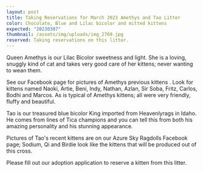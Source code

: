 ```yaml
---
layout: post
title: Taking Reservations for March 2023 Amethys and Tao Litter
color: Chocolate, Blue and Lilac bicolor and mitted kittens
expected: "20230307"
thumbnail: /assets/img/uploads/img_2769.jpg
reserved: Taking reservations on this litter.
---
```



Queen Amethys is our Lilac Bicolor sweetness and light. She is a loving, snuggly kind of cat and takes very good care of her kittens; never wanting to wean them. 

See our Facebook page for pictures of  Amethys previous kittens . Look for kittens named Naoki, Artie, Beni, Indy, Nathan, Azlan, Sir Soba, Fritz, Carlos, Bodhi and Marcos. As is typical of Amethys kittens; all were very friendly, fluffy and beautiful. 

Tao is our treasured blue bicolor King imported from Heavenlyrags in Idaho. He comes from lines of Tica champions and you can tell this from both his amazing personality and his stunning appearance. 

Pictures of Tao's recent kittens are on our Azure Sky Ragdolls Facebook page; Sodium, Qi and Birdie look like the kittens that will be produced out of this cross. 

P﻿lease fill out our adoption application to reserve a kitten from this litter.